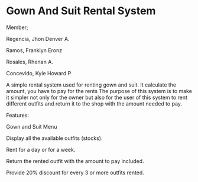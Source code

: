 # Gown And Suit Rental System

Member;

Regencia, Jhon Denver A.

Ramos, Franklyn Eronz

Rosales, Rhenan A.

Concevido, Kyle Howard P
 
A simple rental system used for renting gown and suit. It calculate the amount, you have to pay for the rents
The purpose of this system is to make it simpler not only for the owner but also for the user of this system to rent different outfits and return it to the shop with the amount needed to pay.

Features:

 Gown and Suit Menu
 
 Display all the available outfits (stocks).
 
 Rent for a day or for a week.
 
 Return the rented outfit with the amount to pay included.
 
 Provide 20% discount for every 3 or more outfits rented.
